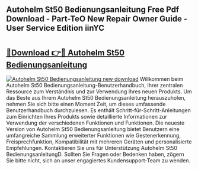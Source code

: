 ## Autohelm St50 Bedienungsanleitung Free Pdf Download - Part-TeO New Repair Owner Guide - User Service Edition iinYC

# <h2><a href="http://df4vrd.blite.top/?on=Autohelm+St50+Bedienungsanleitung">🔗Download 👉🔴 Autohelm St50 Bedienungsanleitung</a></h2>

[![Autohelm St50 Bedienungsanleitung new download](https://i.imgur.com/lujVjoI.png)](http://df4vrd.blite.top/?on=Autohelm+St50+Bedienungsanleitung)
Willkommen beim Autohelm St50 Bedienungsanleitung-Benutzerhandbuch, Ihrer zentralen Ressource zum Verständnis und zur Verwendung Ihres neuen Produkts. Um das Beste aus Ihrem Autohelm St50 Bedienungsanleitung herauszuholen, nehmen Sie sich bitte einen Moment Zeit, um dieses umfassende Benutzerhandbuch durchzulesen. Es enthält Schritt-für-Schritt-Anleitungen zum Einrichten Ihres Produkts sowie detaillierte Informationen zur Verwendung der verschiedenen Funktionen und Funktionen. Die neueste Version von Autohelm St50 Bedienungsanleitung bietet Benutzern eine umfangreiche Sammlung erweiterter Funktionen wie Gestenerkennung, Freisprechfunktion, Kompatibilität mit mehreren Geräten und personalisierte Empfehlungen. Kontaktieren Sie uns für Unterstützung Autohelm St50 BedienungsanleitungD. Sollten Sie Fragen oder Bedenken haben, zögern Sie bitte nicht, sich an unser engagiertes Kundensupport-Team zu wenden.
